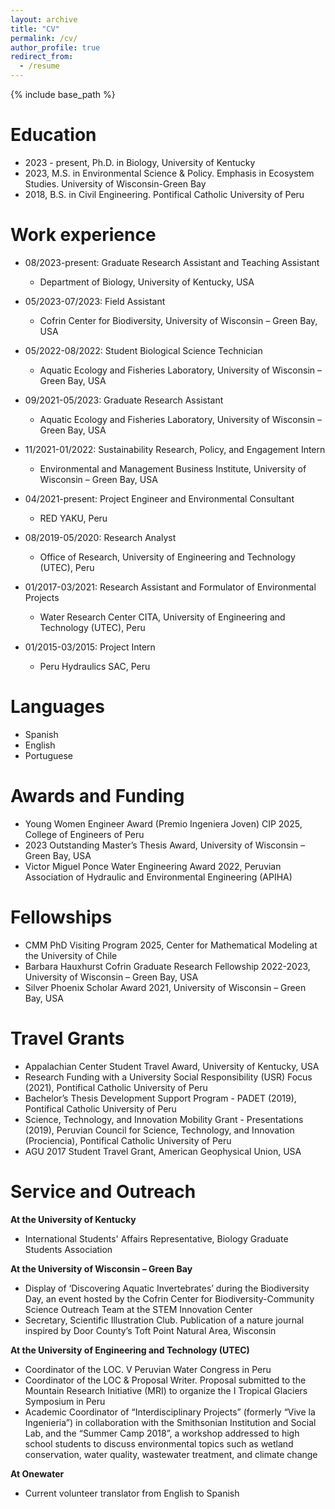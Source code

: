 ```yaml
---
layout: archive
title: "CV"
permalink: /cv/
author_profile: true
redirect_from:
  - /resume
---
```


{% include base_path %}

Education
======
* 2023 - present, Ph.D. in Biology, University of Kentucky
* 2023, M.S. in Environmental Science & Policy. Emphasis in Ecosystem Studies. University of Wisconsin-Green Bay
* 2018, B.S. in Civil Engineering. Pontifical Catholic University of Peru

Work experience
======
* 08/2023-present: Graduate Research Assistant and Teaching Assistant
  * Department of Biology, University of Kentucky, USA

* 05/2023-07/2023: Field Assistant
  * Cofrin Center for Biodiversity, University of Wisconsin – Green Bay, USA

* 05/2022-08/2022: Student Biological Science Technician
  * Aquatic Ecology and Fisheries Laboratory, University of Wisconsin – Green Bay, USA
 
* 09/2021-05/2023: Graduate Research Assistant
  * Aquatic Ecology and Fisheries Laboratory, University of Wisconsin – Green Bay, USA
 
* 11/2021-01/2022: Sustainability Research, Policy, and Engagement Intern
  * Environmental and Management Business Institute, University of Wisconsin – Green Bay, USA
 
* 04/2021-present: Project Engineer and Environmental Consultant
  * RED YAKU, Peru
 
* 08/2019-05/2020: Research Analyst
  * Office of Research, University of Engineering and Technology (UTEC), Peru
 
* 01/2017-03/2021: Research Assistant and Formulator of Environmental Projects
  * Water Research Center CITA, University of Engineering and Technology (UTEC), Peru
 
* 01/2015-03/2015: Project Intern
  * Peru Hydraulics SAC, Peru
  
Languages
======
* Spanish
* English
* Portuguese

Awards and Funding
======
* Young Women Engineer Award (Premio Ingeniera Joven) CIP 2025, College of Engineers of Peru
* 2023 Outstanding Master’s Thesis Award, University of Wisconsin – Green Bay, USA
* Victor Miguel Ponce Water Engineering Award 2022, Peruvian Association of Hydraulic and Environmental Engineering (APIHA)
  
Fellowships
======
* CMM PhD Visiting Program 2025, Center for Mathematical Modeling at the University of Chile
* Barbara Hauxhurst Cofrin Graduate Research Fellowship 2022-2023, University of Wisconsin – Green Bay, USA
* Silver Phoenix Scholar Award 2021, University of Wisconsin – Green Bay, USA
  
Travel Grants
======
* Appalachian Center Student Travel Award, University of Kentucky, USA
* Research Funding with a University Social Responsibility (USR) Focus (2021), Pontifical Catholic University of Peru
* Bachelor’s Thesis Development Support Program - PADET (2019), Pontifical Catholic University of Peru
* Science, Technology, and Innovation Mobility Grant - Presentations (2019), Peruvian Council for Science, Technology, and Innovation (Prociencia), Pontifical Catholic University of Peru
* AGU 2017 Student Travel Grant, American Geophysical Union, USA
  
Service and Outreach
======
**At the University of Kentucky**
* International Students' Affairs Representative, Biology Graduate Students Association

**At the University of Wisconsin – Green Bay**
* Display of ‘Discovering Aquatic Invertebrates’ during the Biodiversity Day, an event hosted by the Cofrin Center for Biodiversity-Community Science Outreach Team at the STEM Innovation Center
* Secretary, Scientific Illustration Club. Publication of a nature journal inspired by Door County’s Toft Point Natural Area, Wisconsin

**At the University of Engineering and Technology (UTEC)**
* Coordinator of the LOC. V Peruvian Water Congress in Peru
* Coordinator of the LOC & Proposal Writer. Proposal submitted to the Mountain Research Initiative (MRI) to organize the I Tropical Glaciers Symposium in Peru
* Academic Coordinator of “Interdisciplinary Projects” (formerly “Vive la Ingenieria”) in collaboration with the Smithsonian Institution and Social Lab, and the “Summer Camp 2018”, a workshop addressed to high school students to discuss environmental topics such as wetland conservation, water quality, wastewater treatment, and climate change

**At Onewater**
* Current volunteer translator from English to Spanish


